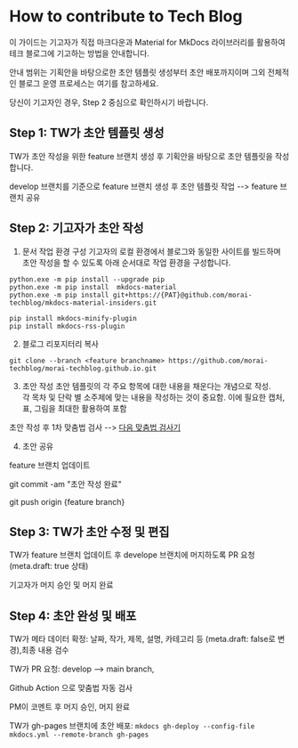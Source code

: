 # How to contribute to Tech Blog

이 가이드는 기고자가 직접 마크다운과 Material for MkDocs 라이브러리를 활용하여 테크 블로그에 기고하는 방법을 안내합니다.

안내 범위는 기획안을 바탕으로한 초안 템플릿 생성부터 초안 배포까지이며 그외 전체적인 블로그 운영 프로세스는 여기를 참고하세요.

당신이 기고자인 경우, Step 2 중심으로 확인하시기 바랍니다.


## Step 1: TW가 초안 템플릿 생성
TW가 초안 작성을 위한 feature 브랜치 생성 후 기획안을 바탕으로  초안 템플릿을 작성합니다.

develop 브랜치를 기준으로 feature 브랜치 생성 후 초안 템플릿 작업 --> feature 브랜치 공유


## Step 2: 기고자가 초안 작성 

1. 문서 작업 환경 구성
기고자의 로컬 환경에서 블로그와 동일한 사이트를 빌드하며 초안 작성을 할 수 있도록 아래 순서대로 작업 환경을 구성합니다.


```
python.exe -m pip install --upgrade pip
python.exe -m pip install  mkdocs-material
python.exe -m pip install git+https://{PAT}@github.com/morai-techblog/mkdocs-material-insiders.git

pip install mkdocs-minify-plugin
pip install mkdocs-rss-plugin
```

2. 블로그 리포지터리 복사 

`git clone --branch <feature branchname> https://github.com/morai-techblog/morai-techblog.github.io.git`

3. 초안 작성 
초안 템플릿의 각 주요 항목에 대한 내용을 채운다는 개념으로 작성.  
각 목차 및 단락 별 소주제에 맞는 내용을 작성하는 것이 중요함. 이에 필요한 캡처, 표, 그림을 최대한 활용하여 포함

초안 작성 후 1차 맞춤법 검사 --> [다음 맞춤법 검사기](https://alldic.daum.net/grammar_checker.do)

4. 초안 공유

feature 브랜치 업데이트 

git commit -am "초안 작성 완료"

git push origin {feature branch}


## Step 3: TW가 초안 수정 및 편집

TW가 feature 브랜치 업데이트 후 develope 브랜치에 머지하도록 PR  요청 (meta.draft: true 상태)

기고자가 머지 승인 및 머지 완료


## Step 4: 초안 완성 및 배포

TW가 메타 데이터 확정: 날짜, 작가, 제목, 설명, 카테고리 등 (meta.draft: false로 변경),최종 내용 검수

TW가 PR 요청: develop --> main branch, 

Github Action 으로 맞춤법 자동 검사 

PM이 코멘트 후 머지 승인, 머지 완료

TW가 gh-pages  브랜치에 초안 배포: 
`mkdocs gh-deploy --config-file mkdocs.yml --remote-branch gh-pages`






